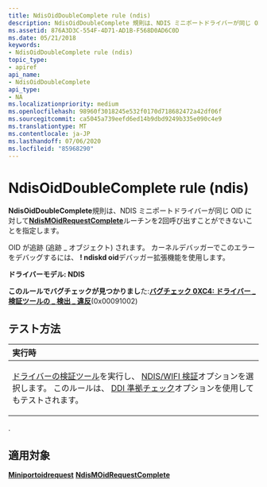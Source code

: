 ```yaml
---
title: NdisOidDoubleComplete rule (ndis)
description: NdisOidDoubleComplete 規則は、NDIS ミニポートドライバーが同じ OID に対して NdisMOidRequestComplete ルーチンを2回呼び出すことができないことを指定します。
ms.assetid: 876A3D3C-554F-4D71-AD1B-F568D0AD6C0D
ms.date: 05/21/2018
keywords:
- NdisOidDoubleComplete rule (ndis)
topic_type:
- apiref
api_name:
- NdisOidDoubleComplete
api_type:
- NA
ms.localizationpriority: medium
ms.openlocfilehash: 98960f3018245e532f0170d718682472a42df06f
ms.sourcegitcommit: ca5045a739eefd6ed14b9dbd9249b335e090c4e9
ms.translationtype: MT
ms.contentlocale: ja-JP
ms.lasthandoff: 07/06/2020
ms.locfileid: "85968290"
---
```

# <a name="ndisoiddoublecomplete-rule-ndis"></a>NdisOidDoubleComplete rule (ndis)


**NdisOidDoubleComplete**規則は、NDIS ミニポートドライバーが同じ OID に対して[**NdisMOidRequestComplete**](https://docs.microsoft.com/windows-hardware/drivers/ddi/ndis/nf-ndis-ndismoidrequestcomplete)ルーチンを2回呼び出すことができないことを指定します。

OID が追跡 (追跡 \_ オブジェクト) されます。 カーネルデバッガーでこのエラーをデバッグするには、 **! ndiskd oid**デバッガー拡張機能を使用します。

**ドライバーモデル: NDIS**

**このルールでバグチェックが見つかりまし**た:[**バグチェック 0XC4: ドライバー \_ 検証ツールの \_ 検出 \_ 違反**](https://docs.microsoft.com/windows-hardware/drivers/debugger/bug-check-0xc4--driver-verifier-detected-violation)(0x00091002)


<a name="how-to-test"></a>テスト方法
-----------

<table>
<colgroup>
<col width="100%" />
</colgroup>
<thead>
<tr class="header">
<th align="left">実行時</th>
</tr>
</thead>
<tbody>
<tr class="odd">
<td align="left"><p><a href="https://docs.microsoft.com/windows-hardware/drivers/devtest/driver-verifier" data-raw-source="[Driver Verifier](https://docs.microsoft.com/windows-hardware/drivers/devtest/driver-verifier)">ドライバーの検証ツール</a>を実行し、 <a href="https://docs.microsoft.com/windows-hardware/drivers/devtest/ndis-wifi-verification" data-raw-source="[NDIS/WIFI verification](https://docs.microsoft.com/windows-hardware/drivers/devtest/ndis-wifi-verification)">NDIS/WIFI 検証</a>オプションを選択します。 このルールは、 <a href="https://docs.microsoft.com/windows-hardware/drivers/devtest/ddi-compliance-checking" data-raw-source="[DDI compliance checking](https://docs.microsoft.com/windows-hardware/drivers/devtest/ddi-compliance-checking)">DDI 準拠チェック</a>オプションを使用してもテストされます。</p></td>
</tr>
</tbody>
</table>

 

.

<a name="applies-to"></a>適用対象
----------

[**Miniportoidrequest**](https://docs.microsoft.com/windows-hardware/drivers/ddi/ndis/nc-ndis-miniport_oid_request) 
[ **NdisMOidRequestComplete**](https://docs.microsoft.com/windows-hardware/drivers/ddi/ndis/nf-ndis-ndismoidrequestcomplete)
 

 





